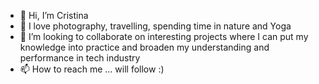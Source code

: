 - 👋 Hi, I’m Cristina
- 👀 I love photography, travelling, spending time in nature and Yoga
- 💞️ I’m looking to collaborate on interesting projects where I can put my knowledge into practice and broaden my understanding and performance in tech industry
- 📫 How to reach me ... will follow :)


